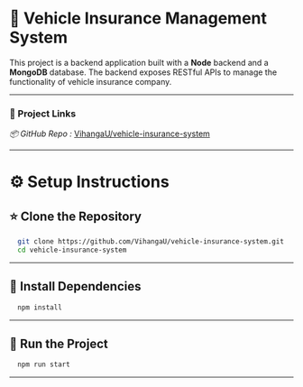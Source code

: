 # 🚙 Vehicle Insurance Management System

This project is a backend application built with a **Node** backend and a **MongoDB** database. The backend exposes RESTful APIs to manage the functionality of vehicle insurance company.

---

### 🔗 Project Links

*📦 GitHub Repo :* [VihangaU/vehicle-insurance-system](https://github.com/VihangaU/vehicle-insurance-system.git)

---

# ⚙ Setup Instructions

## ⭐ Clone the Repository

```bash
  git clone https://github.com/VihangaU/vehicle-insurance-system.git
  cd vehicle-insurance-system
```

---

## 🧪 Install Dependencies

```bash
  npm install
```

---

## 🚀 Run the Project

```bash
  npm run start
```

---
